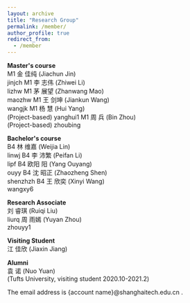 ```yaml
---
layout: archive
title: "Research Group"
permalink: /member/
author_profile: true
redirect_from:
  - /member
---
```


**Master's course** <br />
M1 金 佳纯 (Jiachun Jin) <br /> jinjch
M1 李 志伟 (Zhiwei Li) <br /> lizhw
M1 茅 展望 (Zhanwang Mao) <br /> maozhw
M1 王 剑坤 (Jiankun Wang) <br /> wangjk
M1 杨 慧 (Hui Yang) <br /> (Project-based) yanghui1
M1 周 兵 (Bin Zhou) <br /> (Project-based) zhoubing

**Bachelor's course** <br />
B4 林 维嘉 (Weijia Lin) <br /> linwj
B4 李 沛繁 (Peifan Li) <br /> lipf
B4 欧阳 阳 (Yang Ouyang) <br /> ouyy
B4 沈 昭正 (Zhaozheng Shen) <br /> shenzhzh
B4 王 欣奕 (Xinyi Wang) <br /> wangxy6

**Research Associate** <br />
刘 睿琪 (Ruiqi Liu) <br /> liurq
周 雨嫣 (Yuyan Zhou) <br /> zhouyy1

**Visiting Student** <br />
江 佳欣 (Jiaxin Jiang) <br /> 

**Alumni** <br />
袁 诺 (Nuo Yuan) <br /> (Tufts University, visiting student 2020.10-2021.2)

The email address is {account name}@shanghaitech.edu.cn .

<!---**Undergraduate Student** <br />--->
